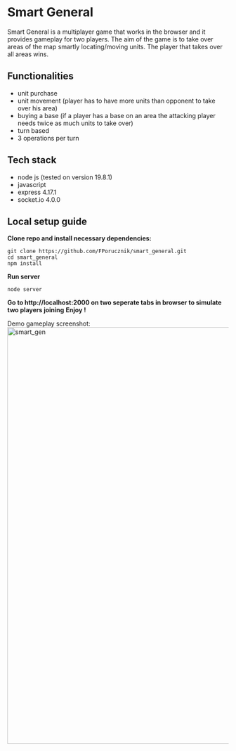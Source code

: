 # Smart General

Smart General is a multiplayer game that works in the browser and it provides gameplay for two players. The aim of the game is to take over areas of the map smartly locating/moving units. The player that takes over all areas wins.

## Functionalities
- unit purchase
- unit movement (player has to have more units than opponent to take over his area)
- buying a base (if a player has a base on an area the attacking player needs twice as much units to take over)
- turn based
- 3 operations per turn

## Tech stack
- node js (tested on version 19.8.1)
- javascript
- express 4.17.1
- socket.io 4.0.0

## Local setup guide

**Clone repo and install necessary dependencies:**
```
git clone https://github.com/FPorucznik/smart_general.git
cd smart_general
npm install
```
**Run server**
```
node server
```
**Go to http://localhost:2000 on two seperate tabs in browser to simulate two players joining**
**Enjoy !**

Demo gameplay screenshot:
<img width="948" alt="smart_gen" src="https://github.com/FPorucznik/smart_general/assets/56200864/c99956a6-6c1d-479d-80b9-249fcc287e2d">

